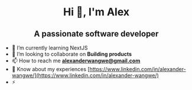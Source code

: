 <h1 align="center">Hi 👋, I'm Alex</h1>
<h2 align="center">A passionate software developer</h2>

- 🌱 I’m currently learning NextJS
- 👯 I’m looking to collaborate on **Building products**
- 📫 How to reach me **alexanderwangwe@gmail.com**
- 📄 Know about my experiences [https://www.linkedin.com/in/alexander-wangwe/](https://www.linkedin.com/in/alexander-wangwe/)
- ⚡ 
